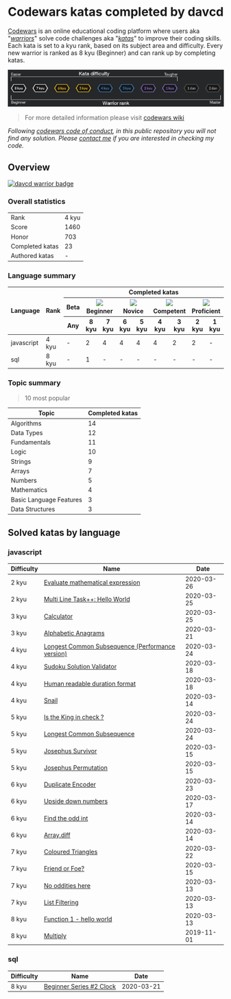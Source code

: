 
<h1>Codewars katas completed by davcd</h1>
<p> <a href="https://www.codewars.com">Codewars</a> is an online educational coding platform where users aka "<a href="https://www.codewars.com/users/leaderboard"><i>warriors</i></a>" solve code challenges aka "<a href="https://github.com/codewars/codewars.com/wiki/About-Codewars#kata"><i>katas</i></a>" to improve their coding skills. Each kata is set to a kyu rank, based on its subject area and difficulty. Every new warrior is ranked as 8 kyu (Beginner) and can rank up by completing katas.</p>
<p align="center"><img src="docs/rank-difficulty-schema.png" title="Codewars rank and difficulty scheme"/></p>
<blockquote>For more detailed information please visit <a href="https://github.com/Codewars/codewars.com/wiki">codewars wiki</a></blockquote><i>Following <a href="https://github.com/codewars/codewars.com/wiki/Community-Code-of-Conduct">codewars code of conduct</a>, in this public repository you will not find any solution. Please <a href="mailto:hello@davcd.com">contact me</a> if you are interested in checking my code.</i>
<h2>Overview</h2><a href="https://www.codewars.com/users/davcd"><img src="https://www.codewars.com/users/davcd/badges/large" title="davcd warrior badge"/></a>
<h3>Overall statistics</h3>
<table>
  <tbody>
    <tr>
      <td>Rank</td>
      <td>4 kyu</td>
    </tr>
    <tr> 
      <td>Score</td>
      <td>1460</td>
    </tr>
    <tr> 
      <td>Honor</td>
      <td>703</td>
    </tr>
    <tr> 
      <td>Completed katas</td>
      <td>23</td>
    </tr>
    <tr> 
      <td>Authored katas</td>
      <td>-</td>
    </tr>
  </tbody>
</table>
<h3>Language summary</h3>
<table>
  <thead>
    <tr>
      <th rowspan="3">Language</th>
      <th rowspan="3">Rank</th>
      <th colspan="10">Completed katas</th>
    </tr>
    <tr> 
      <th>Beta</th>
      <th colspan="2"><img src="https://placehold.it/12/e6e6e6/000000?text=+"/> Beginner</th>
      <th colspan="2"><img src="https://placehold.it/12/ecb613/000000?text=+"/> Novice</th>
      <th colspan="2"><img src="https://placehold.it/12/3c7ebb/000000?text=+"/> Competent</th>
      <th colspan="2"><img src="https://placehold.it/12/866cc7/000000?text=+"/> Proficient</th>
      <th rowspan="2"> Total</th>
    </tr>
    <tr> 
      <th><span title="All published kata which are waiting for community approval and difficulty ranking.">Any</span></th>
      <th><span title="- Defining a simple function (i.e. hello world)
- Basic variable assignments
- Fixing basic syntax issues
- Trivial algorithms such as basic if/else statements">8 kyu</span></th>
      <th><span title="- Iterating arrays and returning a subset of values
- Basic data type manipulations
- Basic functional or object-oriented concepts
- Basic Regular Expressions">7 kyu</span></th>
      <th><span title="- Complex language features (closures, scopes, monads, etc)
- Complex OOP/Functional concepts
- Basic Design Patterns
- Complex Regular Expressions">6 kyu</span></th>
      <th><span title="- Complex language features that require mature OOP/Functional concepts
- Advanced OOP/Functional concepts
- Complex Design Patterns
- Advanced regular expression usage">5 kyu</span></th>
      <th><span title="- Computer science concepts utilizing complex algorithms
- Advanced design patterns
- Understanding intricate business requirements
- Advanced concepts such as concurrency, parallelism, meta programming and cryptography">4 kyu</span></th>
      <th><span title="- Computer science concepts utilizing advanced algorithms
- Ability to implement advanced requirements in a scalable fashion
- Basic AI/machine learning algorithms
- Detailed usage of advanced concepts such as concurrency, parallelism and cryptography">3 kyu</span></th>
      <th><span title="- Complex AI/machine learning algorithms
- Reverse engineering techniques
- Basic interpreters and compilers
- Basic mini-programs with multiple feature requirements (such as a basic markdown parser)">2 kyu</span></th>
      <th><span title="- Advanced AI/machine learning algorithms
- Complex interpreters and compilers
- Complex Mini-programs with multiple feature requirements (such as a complete markdown parser)">1 kyu</span></th>
    </tr>
  </thead>
  <tbody></tbody>
  <tr>
    <td>javascript</td>
    <td>4 kyu</td>
    <td>-</td>
    <td>2</td>
    <td>4</td>
    <td>4</td>
    <td>4</td>
    <td>4</td>
    <td>2</td>
    <td>2</td>
    <td>-</td>
    <td>22</td>
  </tr>
  <tr>
    <td>sql</td>
    <td>8 kyu</td>
    <td>-</td>
    <td>1</td>
    <td>-</td>
    <td>-</td>
    <td>-</td>
    <td>-</td>
    <td>-</td>
    <td>-</td>
    <td>-</td>
    <td>1</td>
  </tr>
</table>
<h3>Topic summary</h3>
<blockquote>10 most popular</blockquote>
<table>
  <thead>
    <tr>
      <th>Topic</th>
      <th>Completed katas</th>
    </tr>
  </thead>
  <tbody></tbody>
  <tr>
    <td>Algorithms</td>
    <td>14</td>
  </tr>
  <tr>
    <td>Data Types</td>
    <td>12</td>
  </tr>
  <tr>
    <td>Fundamentals</td>
    <td>11</td>
  </tr>
  <tr>
    <td>Logic</td>
    <td>10</td>
  </tr>
  <tr>
    <td>Strings</td>
    <td>9</td>
  </tr>
  <tr>
    <td>Arrays</td>
    <td>7</td>
  </tr>
  <tr>
    <td>Numbers</td>
    <td>5</td>
  </tr>
  <tr>
    <td>Mathematics</td>
    <td>4</td>
  </tr>
  <tr>
    <td>Basic Language Features</td>
    <td>3</td>
  </tr>
  <tr>
    <td>Data Structures</td>
    <td>3</td>
  </tr>
</table>
<h2>Solved katas by language</h2>
<h3>javascript</h3>
<table>
  <thead>
    <tr>
      <th>Difficulty</th>
      <th>Name</th>
      <th>Date</th>
    </tr>
  </thead>
  <tbody></tbody>
  <tr>
    <td>2 kyu</td>
    <td><a href="./kata/evaluate-mathematical-expression">Evaluate mathematical expression</a></td>
    <td>2020-03-26</td>
  </tr>
  <tr>
    <td>2 kyu</td>
    <td><a href="./kata/multi-line-task-plus-plus-hello-world">Multi Line Task++: Hello World</a></td>
    <td>2020-03-25</td>
  </tr>
  <tr>
    <td>3 kyu</td>
    <td><a href="./kata/calculator">Calculator</a></td>
    <td>2020-03-25</td>
  </tr>
  <tr>
    <td>3 kyu</td>
    <td><a href="./kata/alphabetic-anagrams">Alphabetic Anagrams</a></td>
    <td>2020-03-21</td>
  </tr>
  <tr>
    <td>4 kyu</td>
    <td><a href="./kata/longest-common-subsequence-performance-version">Longest Common Subsequence (Performance version)</a></td>
    <td>2020-03-24</td>
  </tr>
  <tr>
    <td>4 kyu</td>
    <td><a href="./kata/sudoku-solution-validator">Sudoku Solution Validator</a></td>
    <td>2020-03-18</td>
  </tr>
  <tr>
    <td>4 kyu</td>
    <td><a href="./kata/human-readable-duration-format">Human readable duration format</a></td>
    <td>2020-03-18</td>
  </tr>
  <tr>
    <td>4 kyu</td>
    <td><a href="./kata/snail">Snail</a></td>
    <td>2020-03-14</td>
  </tr>
  <tr>
    <td>5 kyu</td>
    <td><a href="./kata/is-the-king-in-check">Is the King in check ?</a></td>
    <td>2020-03-24</td>
  </tr>
  <tr>
    <td>5 kyu</td>
    <td><a href="./kata/longest-common-subsequence">Longest Common Subsequence</a></td>
    <td>2020-03-24</td>
  </tr>
  <tr>
    <td>5 kyu</td>
    <td><a href="./kata/josephus-survivor">Josephus Survivor</a></td>
    <td>2020-03-15</td>
  </tr>
  <tr>
    <td>5 kyu</td>
    <td><a href="./kata/josephus-permutation">Josephus Permutation</a></td>
    <td>2020-03-15</td>
  </tr>
  <tr>
    <td>6 kyu</td>
    <td><a href="./kata/duplicate-encoder">Duplicate Encoder</a></td>
    <td>2020-03-23</td>
  </tr>
  <tr>
    <td>6 kyu</td>
    <td><a href="./kata/upside-down-numbers">Upside down numbers</a></td>
    <td>2020-03-17</td>
  </tr>
  <tr>
    <td>6 kyu</td>
    <td><a href="./kata/find-the-odd-int">Find the odd int</a></td>
    <td>2020-03-14</td>
  </tr>
  <tr>
    <td>6 kyu</td>
    <td><a href="./kata/array-dot-diff">Array.diff</a></td>
    <td>2020-03-14</td>
  </tr>
  <tr>
    <td>7 kyu</td>
    <td><a href="./kata/coloured-triangles">Coloured Triangles</a></td>
    <td>2020-03-22</td>
  </tr>
  <tr>
    <td>7 kyu</td>
    <td><a href="./kata/friend-or-foe">Friend or Foe?</a></td>
    <td>2020-03-15</td>
  </tr>
  <tr>
    <td>7 kyu</td>
    <td><a href="./kata/no-oddities-here">No oddities here</a></td>
    <td>2020-03-13</td>
  </tr>
  <tr>
    <td>7 kyu</td>
    <td><a href="./kata/list-filtering">List Filtering</a></td>
    <td>2020-03-13</td>
  </tr>
  <tr>
    <td>8 kyu</td>
    <td><a href="./kata/function-1-hello-world">Function 1 - hello world</a></td>
    <td>2020-03-13</td>
  </tr>
  <tr>
    <td>8 kyu</td>
    <td><a href="./kata/multiply">Multiply</a></td>
    <td>2019-11-01</td>
  </tr>
</table>
<h3>sql</h3>
<table>
  <thead>
    <tr>
      <th>Difficulty</th>
      <th>Name</th>
      <th>Date</th>
    </tr>
  </thead>
  <tbody></tbody>
  <tr>
    <td>8 kyu</td>
    <td><a href="./kata/beginner-series-number-2-clock">Beginner Series #2 Clock</a></td>
    <td>2020-03-21</td>
  </tr>
</table>